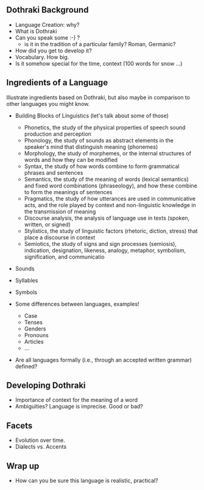 Dothraki Background
---------------------------------------

* Language Creation: why?
* What is Dothraki
* Can you speak some :-) ?
  - is it in the tradition of a particular family? Roman, Germanic?
* How did you get to develop it?
* Vocabulary. How big.
* Is it somehow special for the time, context (100 words for snow ...)

Ingredients of a Language
-------------------------------------

Illustrate ingredients based on Dothraki, but also maybe in 
comparison to other languages you might know.

* Building Blocks of Linguistics (let's talk about some of those)
  - Phonetics, the study of the physical properties of speech sound production and perception
  - Phonology, the study of sounds as abstract elements in the speaker's mind that distinguish meaning (phonemes)
  - Morphology, the study of morphemes, or the internal structures of words and how they can be modified
  - Syntax, the study of how words combine to form grammatical phrases and sentences
  - Semantics, the study of the meaning of words (lexical semantics) and fixed word combinations (phraseology), and how these combine to form the meanings of sentences
  - Pragmatics, the study of how utterances are used in communicative acts, and the role played by context and non-linguistic knowledge in the transmission of meaning
  - Discourse analysis, the analysis of language use in texts (spoken, written, or signed)
  - Stylistics, the study of linguistic factors (rhetoric, diction, stress) that place a discourse in context
  - Semiotics, the study of signs and sign processes (semiosis), indication, designation, likeness, analogy, metaphor, symbolism, signification, and communicatio


* Sounds 
* Syllables
* Symbols

* Some differences between languages, examples!
  - Case
  - Tenses
  - Genders
  - Pronouns
  - Articles
  - ...

* Are all languages formally (i.e., through an accepted written grammar) defined?


Developing Dothraki
------------------------------------

* Importance of context for the meaning of a word
* Ambiguities? Language is imprecise. Good or bad? 

Facets
-------------------------------

* Evolution over time.
* Dialects vs. Accents

Wrap up
----------------------------------------
* How can you be sure this language is realistic, practical?






